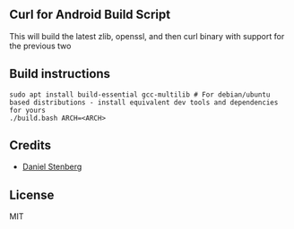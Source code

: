 ## Curl for Android Build Script ##

This will build the latest zlib, openssl, and then curl binary with support for the previous two

## Build instructions

```
sudo apt install build-essential gcc-multilib # For debian/ubuntu based distributions - install equivalent dev tools and dependencies for yours
./build.bash ARCH=<ARCH>
```

## Credits

* [Daniel Stenberg](https://curl.haxx.se/)
  
## License

  MIT

